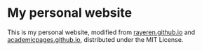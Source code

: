 # My personal website

This is my personal website, modified from [rayeren.github.io](https://github.com/RayeRen/acad-homepage.github.io) and [academicpages.github.io](https://github.com/academicpages/academicpages.github.io), distributed under the MIT License.

